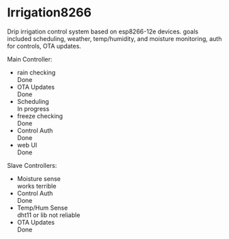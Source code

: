 # Irrigation8266
Drip irrigation control system based on esp8266-12e devices. goals included scheduling, weather, temp/humidity, and moisture monitoring, auth for controls, OTA updates.

Main Controller:
<ul>
<li>rain checking</li> Done
<li>OTA Updates</li> Done
<li>Scheduling</li> In progress
<li>freeze checking </li> Done
<li>Control Auth</li> Done
<li>web UI</li> Done
</ul>
Slave Controllers:
<ul>
<li>Moisture sense</li> works terrible
<li>Control Auth</li> Done
<li>Temp/Hum Sense</li> dht11 or lib not reliable
<li>OTA Updates</li> Done
</ul>

